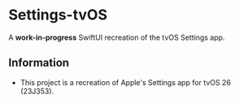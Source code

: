 # Settings-tvOS
A **work-in-progress** SwiftUI recreation of the tvOS Settings app.

## Information
- This project is a recreation of Apple's Settings app for tvOS 26 (23J353).
